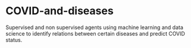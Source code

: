 # COVID-and-diseases
Supervised and non supervised agents using machine learning and data science to identify relations between certain diseases and predict COVID status.
